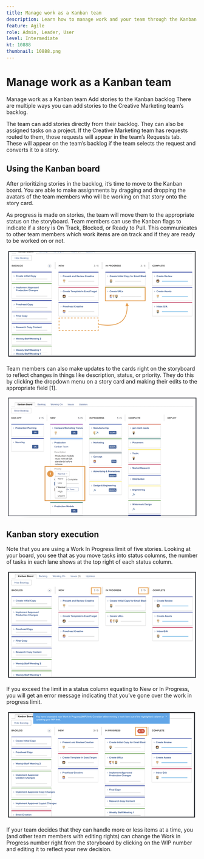 ```yaml
---
title: Manage work as a Kanban team
description: Learn how to manage work and your team through the Kanban teams page.
feature: Agile
role: Admin, Leader, User
level: Intermediate
kt: 10888
thumbnail: 10888.png
---
```


# Manage work as a Kanban team

Manage work as a Kanban team
Add stories to the Kanban backlog 
There are multiple ways you can add stories to the Creative Marketing team’s backlog.  

The team can add stories directly from their backlog. 
They can also be assigned tasks on a project. If the Creative Marketing team has requests routed to them, those requests will appear in the team’s Requests tab. These will appear on the team’s backlog if the team selects the request and converts it to a story. 
 

## Using the Kanban board 

After prioritizing stories in the backlog, it’s time to move to the Kanban board. You are able to make assignments by dragging and dropping the avatars of the team members who will be working on that story onto the story card. 


As progress is made on stories, the team will move them to the appropriate status on the storyboard. Team members can use the Kanban flags to indicate if a story is On Track, Blocked, or Ready to Pull. This communicates to other team members which work items are on track and if they are ready to be worked on or not.

![Kanban cards](assets/kanban-01.png)

Team members can also make updates to the cards right on the storyboard to reflect changes in things like description, status, or priority. They do this by clicking the dropdown menu on a story card and making their edits to the appropriate field [1]. 

![Kanban card status](assets/kanban-02.png)

## Kanban story execution  

Note that you are using a Work In Progress limit of five stories. Looking at your board, you see that as you move tasks into status columns, the number of tasks in each lane shows at the top right of each status column.

![Kanban WIP limits](assets/kanban-03.png)

If you exceed the limit in a status column equating to New or In Progress, you will get an error message indicating that you’ve gone over the work in progress limit. 

![Exceed WIP limits](assets/kanban-04.png)

If your team decides that they can handle more or less items at a time, you (and other team members with editing rights) can change the Work in Progress number right from the storyboard by clicking on the WIP number and editing it to reflect your new decision. 

